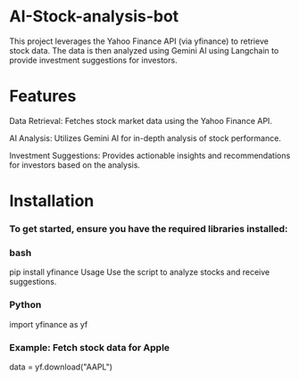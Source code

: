 # AI-Stock-analysis-bot

This project leverages the Yahoo Finance API (via yfinance) to retrieve stock data. The data is then analyzed using Gemini AI using Langchain to provide investment suggestions for investors.

# Features
Data Retrieval: Fetches stock market data using the Yahoo Finance API.

AI Analysis: Utilizes Gemini AI for in-depth analysis of stock performance.

Investment Suggestions: Provides actionable insights and recommendations for investors based on the analysis.

# Installation

### To get started, ensure you have the required libraries installed:

### bash

pip install yfinance
Usage
Use the script to analyze stocks and receive suggestions.

### Python 
import yfinance as yf

### Example: Fetch stock data for Apple
data = yf.download("AAPL")
